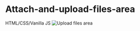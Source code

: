 # Attach-and-upload-files-area
HTML/CSS/Vanilla JS
![Upload files area](https://github.com/Alex-Stranger-Dev/Attach-and-upload-files-area/assets/118556086/c539b9fe-2bb1-4819-a5d9-780ea96e422e)
